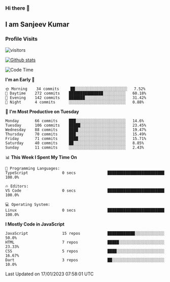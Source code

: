 ### Hi there 👋 

## I am Sanjeev Kumar

### Profile Visits
![visitors](https://visitor-badge.glitch.me/badge?page_id=sanjeev8386)

[![Github stats](https://github-readme-stats.vercel.app/api?username=sanjeev-unomok&count_private=true&show_icons=true&theme=radical&hide_rank=false)](https://github.com/anuraghazra/github-readme-stats)

<!--START_SECTION:waka-->
![Code Time](http://img.shields.io/badge/Code%20Time-1%20hr%2024%20mins-blue)

**I'm an Early 🐤** 

```text
🌞 Morning    34 commits     ██░░░░░░░░░░░░░░░░░░░░░░░   7.52% 
🌆 Daytime    272 commits    ███████████████░░░░░░░░░░   60.18% 
🌃 Evening    142 commits    ███████░░░░░░░░░░░░░░░░░░   31.42% 
🌙 Night      4 commits      ░░░░░░░░░░░░░░░░░░░░░░░░░   0.88%

```
📅 **I'm Most Productive on Tuesday** 

```text
Monday       66 commits     ███░░░░░░░░░░░░░░░░░░░░░░   14.6% 
Tuesday      106 commits    █████░░░░░░░░░░░░░░░░░░░░   23.45% 
Wednesday    88 commits     ████░░░░░░░░░░░░░░░░░░░░░   19.47% 
Thursday     70 commits     ███░░░░░░░░░░░░░░░░░░░░░░   15.49% 
Friday       71 commits     ████░░░░░░░░░░░░░░░░░░░░░   15.71% 
Saturday     40 commits     ██░░░░░░░░░░░░░░░░░░░░░░░   8.85% 
Sunday       11 commits     ░░░░░░░░░░░░░░░░░░░░░░░░░   2.43%

```


📊 **This Week I Spent My Time On** 

```text
💬 Programming Languages: 
TypeScript               0 secs              █████████████████████████   100.0%

🔥 Editors: 
VS Code                  0 secs              █████████████████████████   100.0%

💻 Operating System: 
Linux                    0 secs              █████████████████████████   100.0%

```

**I Mostly Code in JavaScript** 

```text
JavaScript               15 repos            ████████████░░░░░░░░░░░░░   50.0% 
HTML                     7 repos             █████░░░░░░░░░░░░░░░░░░░░   23.33% 
CSS                      5 repos             ████░░░░░░░░░░░░░░░░░░░░░   16.67% 
Dart                     3 repos             ██░░░░░░░░░░░░░░░░░░░░░░░   10.0%

```



 Last Updated on 17/01/2023 07:58:01 UTC
<!--END_SECTION:waka-->

<!--
**sanjeev-unomok/sanjeev-unomok** is a ✨ _special_ ✨ repository because its `README.md` (this file) appears on your GitHub profile.

Here are some ideas to get you started:

- 🔭 I’m currently working on ...
- 🌱 I’m currently learning ...
- 👯 I’m looking to collaborate on ...
- 🤔 I’m looking for help with ...
- 💬 Ask me about ...
- 📫 How to reach me: ...
- 😄 Pronouns: ...
- ⚡ Fun fact: ...
-->
